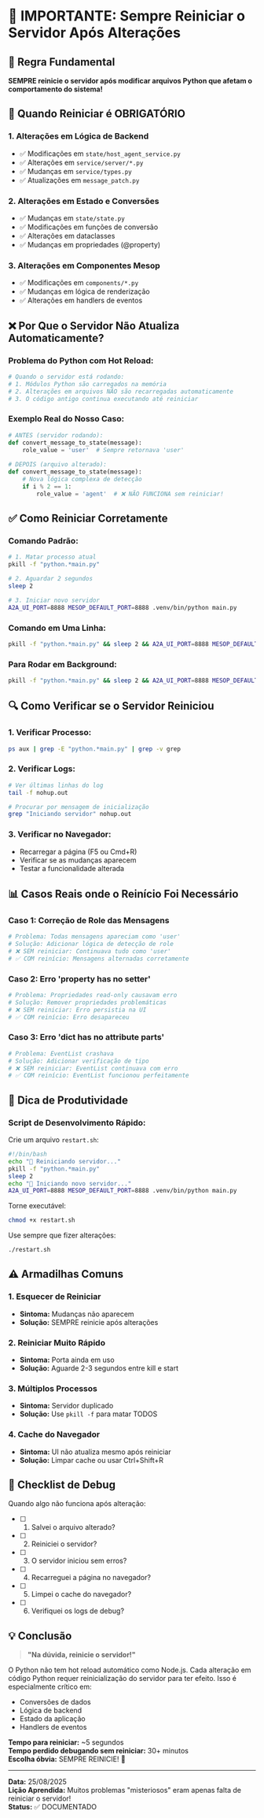 # 🔴 IMPORTANTE: Sempre Reiniciar o Servidor Após Alterações

## 🎯 Regra Fundamental
**SEMPRE reinicie o servidor após modificar arquivos Python que afetam o comportamento do sistema!**

## 📌 Quando Reiniciar é OBRIGATÓRIO

### 1. **Alterações em Lógica de Backend**
- ✅ Modificações em `state/host_agent_service.py`
- ✅ Alterações em `service/server/*.py`
- ✅ Mudanças em `service/types.py`
- ✅ Atualizações em `message_patch.py`

### 2. **Alterações em Estado e Conversões**
- ✅ Mudanças em `state/state.py`
- ✅ Modificações em funções de conversão
- ✅ Alterações em dataclasses
- ✅ Mudanças em propriedades (@property)

### 3. **Alterações em Componentes Mesop**
- ✅ Modificações em `components/*.py`
- ✅ Mudanças em lógica de renderização
- ✅ Alterações em handlers de eventos

## ❌ Por Que o Servidor Não Atualiza Automaticamente?

### Problema do Python com Hot Reload:
```python
# Quando o servidor está rodando:
# 1. Módulos Python são carregados na memória
# 2. Alterações em arquivos NÃO são recarregadas automaticamente
# 3. O código antigo continua executando até reiniciar
```

### Exemplo Real do Nosso Caso:
```python
# ANTES (servidor rodando):
def convert_message_to_state(message):
    role_value = 'user'  # Sempre retornava 'user'
    
# DEPOIS (arquivo alterado):
def convert_message_to_state(message):
    # Nova lógica complexa de detecção
    if i % 2 == 1:
        role_value = 'agent'  # ❌ NÃO FUNCIONA sem reiniciar!
```

## ✅ Como Reiniciar Corretamente

### Comando Padrão:
```bash
# 1. Matar processo atual
pkill -f "python.*main.py"

# 2. Aguardar 2 segundos
sleep 2

# 3. Iniciar novo servidor
A2A_UI_PORT=8888 MESOP_DEFAULT_PORT=8888 .venv/bin/python main.py
```

### Comando em Uma Linha:
```bash
pkill -f "python.*main.py" && sleep 2 && A2A_UI_PORT=8888 MESOP_DEFAULT_PORT=8888 .venv/bin/python main.py
```

### Para Rodar em Background:
```bash
pkill -f "python.*main.py" && sleep 2 && A2A_UI_PORT=8888 MESOP_DEFAULT_PORT=8888 .venv/bin/python main.py 2>&1 &
```

## 🔍 Como Verificar se o Servidor Reiniciou

### 1. Verificar Processo:
```bash
ps aux | grep -E "python.*main.py" | grep -v grep
```

### 2. Verificar Logs:
```bash
# Ver últimas linhas do log
tail -f nohup.out

# Procurar por mensagem de inicialização
grep "Iniciando servidor" nohup.out
```

### 3. Verificar no Navegador:
- Recarregar a página (F5 ou Cmd+R)
- Verificar se as mudanças aparecem
- Testar a funcionalidade alterada

## 📊 Casos Reais onde o Reinício Foi Necessário

### Caso 1: Correção de Role das Mensagens
```python
# Problema: Todas mensagens apareciam como 'user'
# Solução: Adicionar lógica de detecção de role
# ❌ SEM reiniciar: Continuava tudo como 'user'
# ✅ COM reinício: Mensagens alternadas corretamente
```

### Caso 2: Erro 'property has no setter'
```python
# Problema: Propriedades read-only causavam erro
# Solução: Remover propriedades problemáticas
# ❌ SEM reiniciar: Erro persistia na UI
# ✅ COM reinício: Erro desapareceu
```

### Caso 3: Erro 'dict has no attribute parts'
```python
# Problema: EventList crashava
# Solução: Adicionar verificação de tipo
# ❌ SEM reiniciar: EventList continuava com erro
# ✅ COM reinício: EventList funcionou perfeitamente
```

## 🚀 Dica de Produtividade

### Script de Desenvolvimento Rápido:
Crie um arquivo `restart.sh`:
```bash
#!/bin/bash
echo "🔄 Reiniciando servidor..."
pkill -f "python.*main.py"
sleep 2
echo "🚀 Iniciando novo servidor..."
A2A_UI_PORT=8888 MESOP_DEFAULT_PORT=8888 .venv/bin/python main.py
```

Torne executável:
```bash
chmod +x restart.sh
```

Use sempre que fizer alterações:
```bash
./restart.sh
```

## ⚠️ Armadilhas Comuns

### 1. **Esquecer de Reiniciar**
- **Sintoma:** Mudanças não aparecem
- **Solução:** SEMPRE reinicie após alterações

### 2. **Reiniciar Muito Rápido**
- **Sintoma:** Porta ainda em uso
- **Solução:** Aguarde 2-3 segundos entre kill e start

### 3. **Múltiplos Processos**
- **Sintoma:** Servidor duplicado
- **Solução:** Use `pkill -f` para matar TODOS

### 4. **Cache do Navegador**
- **Sintoma:** UI não atualiza mesmo após reiniciar
- **Solução:** Limpar cache ou usar Ctrl+Shift+R

## 📝 Checklist de Debug

Quando algo não funciona após alteração:

- [ ] 1. Salvei o arquivo alterado?
- [ ] 2. Reiniciei o servidor?
- [ ] 3. O servidor iniciou sem erros?
- [ ] 4. Recarreguei a página no navegador?
- [ ] 5. Limpei o cache do navegador?
- [ ] 6. Verifiquei os logs de debug?

## 💡 Conclusão

> **"Na dúvida, reinicie o servidor!"**

O Python não tem hot reload automático como Node.js. Cada alteração em código Python requer reinicialização do servidor para ter efeito. Isso é especialmente crítico em:
- Conversões de dados
- Lógica de backend
- Estado da aplicação
- Handlers de eventos

**Tempo para reiniciar:** ~5 segundos  
**Tempo perdido debugando sem reiniciar:** 30+ minutos  
**Escolha óbvia:** SEMPRE REINICIE! 🚀

---

**Data:** 25/08/2025  
**Lição Aprendida:** Muitos problemas "misteriosos" eram apenas falta de reiniciar o servidor!  
**Status:** ✅ DOCUMENTADO